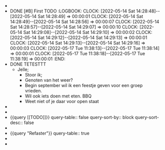 -
- DONE [#B] First TODO
  :LOGBOOK:
  CLOCK: [2022-05-14 Sat 14:28:48]--[2022-05-14 Sat 14:28:49] =>  00:00:01
  CLOCK: [2022-05-14 Sat 14:28:49]--[2022-05-14 Sat 14:28:56] =>  00:00:07
  CLOCK: [2022-05-14 Sat 14:28:57]--[2022-05-14 Sat 14:29:07] =>  00:00:10
  CLOCK: [2022-05-14 Sat 14:29:08]--[2022-05-14 Sat 14:29:10] =>  00:00:02
  CLOCK: [2022-05-14 Sat 14:29:12]--[2022-05-14 Sat 14:29:13] =>  00:00:01
  CLOCK: [2022-05-14 Sat 14:29:13]--[2022-05-14 Sat 14:29:16] =>  00:00:03
  CLOCK: [2022-05-17 Tue 11:38:13]--[2022-05-17 Tue 11:38:14] =>  00:00:01
  CLOCK: [2022-05-17 Tue 11:38:18]--[2022-05-17 Tue 11:38:19] =>  00:00:01
  :END:
- DONE TETESTTT
	- Jelle;
		- Stoor ik;
		- Genoten van het weer?
		- Begin september wil ik een feestje geven voor een groep vrieden.
		- Wil ook iets doen met eten. BBQ
		- Weet niet of je daar voor open staat
-
-
- {{query [[TODO]]}}
  query-table:: false
  query-sort-by:: block
  query-sort-desc:: false
-
- {{query "Refaster"}}
  query-table:: true
-
-